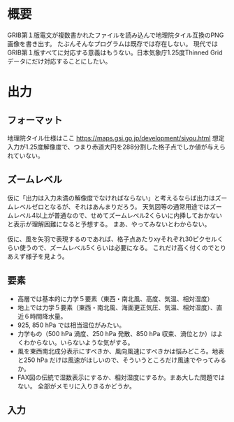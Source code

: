 # 概要
GRIB第１版電文が複数書かれたファイルを読み込んで地理院タイル互換のPNG画像を書き出す。
たぶんそんなプログラムは既存では存在しない。
現代ではGRIB第１版すべてに対応する意義はもうない。日本気象庁1.25度Thinned Gridデータにだけ対応することにしたい。
# 出力
## フォーマット
地理院タイル仕様はここ https://maps.gsi.go.jp/development/siyou.html
想定入力が1.25度解像度で、つまり赤道大円を288分割した格子点でしか値が与えられていない。
## ズームレベル
仮に「出力は入力未満の解像度でなければならない」と考えるならば出力はズームレベルゼロとなるが、それはあんまりだろう。
天気図等の通常用途ではズームレベル4以上が普通なので、せめてズームレベル2くらいに内挿しておかないと表示が理解困難になると予想する。
まあ、やってみないとわからない。

仮に、風を矢羽で表現するのであれば、格子点あたりxyそれぞれ30ピクセルくらい使うので、ズームレベル5くらいは必要になる。
これだけ高く付くのでとりあえず様子を見よう。

## 要素
* 高層では基本的に力学５要素（東西・南北風、高度、気温、相対湿度）
* 地上では力学５要素（東西・南北風、海面更正気圧、気温、相対湿度）、直近６時間降水量。
* 925, 850 hPa では相当温位がみたい。
* 力学もの（500 hPa 渦度、250 hPa 発散、850 hPa 収束、渦位とか）はよくわからない。いらないような気がする。
* 風を東西南北成分表示にすべきか、風向風速にすべきかは悩みどころ。地表と250 hPa だけは風速がほしいので、そういうところだけ風速でやってみるか。
* FAX図の伝統で湿数表示にするか、相対湿度にするか。まあ大した問題ではない。
全部がメモリに入りきるかどうか。
## 入力

